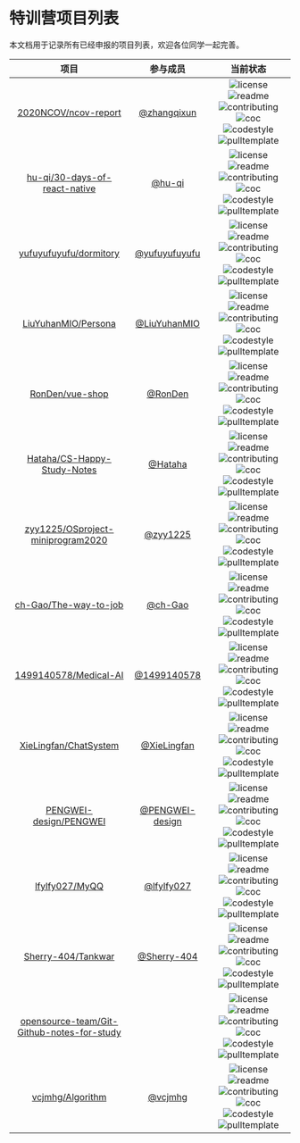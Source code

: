 # 特训营项目列表

本文档用于记录所有已经申报的项目列表，欢迎各位同学一起完善。

| 项目 | 参与成员 | 当前状态 |
|:---:|:---:|:---:|
| [2020NCOV/ncov-report](https://github.com/2020NCOV/ncov-report) | [@zhangqixun](https://github.com/zhangqixun) | ![license](http://github.zhangqx.com/file-checker/github/2020NCOV/ncov-report?path=LICENSE) ![readme](http://github.zhangqx.com/file-checker/github/2020NCOV/ncov-report?path=README.md) ![contributing](http://github.zhangqx.com/file-checker/github/2020NCOV/ncov-report?path=CONTRIBUTING.md) ![coc](http://github.zhangqx.com/file-checker/github/2020NCOV/ncov-report?path=CODE_OF_CONDUCT.md) ![codestyle](http://github.zhangqx.com/file-checker/github/2020NCOV/ncov-report?path=CODE_STYLE.md) ![pulltemplate](http://github.zhangqx.com/file-checker/github/2020NCOV/ncov-report?path=.github/PULL_REQUEST_TEMPLATE.md) |
| [hu-qi/30-days-of-react-native](https://github.com/hu-qi/30-days-of-react-native) | [@hu-qi](https://github.com/hu-qi) | ![license](http://github.zhangqx.com/file-checker/github/hu-qi/30-days-of-react-native?path=LICENSE) ![readme](http://github.zhangqx.com/file-checker/github/hu-qi/30-days-of-react-native?path=README.md) ![contributing](http://github.zhangqx.com/file-checker/github/hu-qi/30-days-of-react-native?path=CONTRIBUTING.md) ![coc](http://github.zhangqx.com/file-checker/github/hu-qi/30-days-of-react-native?path=CODE_OF_CONDUCT.md) ![codestyle](http://github.zhangqx.com/file-checker/github/hu-qi/30-days-of-react-native?path=CODE_STYLE.md) ![pulltemplate](http://github.zhangqx.com/file-checker/github/hu-qi/30-days-of-react-native?path=.github/PULL_REQUEST_TEMPLATE.md) |
| [yufuyufuyufu/dormitory](https://github.com/yufuyufuyufu/dormitory) | [@yufuyufuyufu](https://github.com/yufuyufuyufu) | ![license](http://github.zhangqx.com/file-checker/github/yufuyufuyufu/dormitory?path=LICENSE) ![readme](http://github.zhangqx.com/file-checker/github/yufuyufuyufu/dormitory?path=README.md) ![contributing](http://github.zhangqx.com/file-checker/github/yufuyufuyufu/dormitory?path=CONTRIBUTING.md) ![coc](http://github.zhangqx.com/file-checker/github/yufuyufuyufu/dormitory?path=CODE_OF_CONDUCT.md) ![codestyle](http://github.zhangqx.com/file-checker/github/yufuyufuyufu/dormitory?path=CODE_STYLE.md) ![pulltemplate](http://github.zhangqx.com/file-checker/github/yufuyufuyufu/dormitory?path=.github/PULL_REQUEST_TEMPLATE.md) |
| [LiuYuhanMIO/Persona](https://github.com/LiuYuhanMIO/Persona) | [@LiuYuhanMIO](https://github.com/LiuYuhanMIO) | ![license](http://github.zhangqx.com/file-checker/github/LiuYuhanMIO/Persona?path=LICENSE) ![readme](http://github.zhangqx.com/file-checker/github/LiuYuhanMIO/Persona?path=README.md) ![contributing](http://github.zhangqx.com/file-checker/github/LiuYuhanMIO/Persona?path=CONTRIBUTING.md) ![coc](http://github.zhangqx.com/file-checker/github/LiuYuhanMIO/Persona?path=CODE_OF_CONDUCT.md) ![codestyle](http://github.zhangqx.com/file-checker/github/LiuYuhanMIO/Persona?path=CODE_STYLE.md) ![pulltemplate](http://github.zhangqx.com/file-checker/github/LiuYuhanMIO/Persona?path=.github/PULL_REQUEST_TEMPLATE.md) |
| [RonDen/vue-shop](https://github.com/RonDen/vue-shop) | [@RonDen](https://github.com/RonDen) | ![license](http://github.zhangqx.com/file-checker/github/RonDen/vue-shop?path=LICENSE) ![readme](http://github.zhangqx.com/file-checker/github/RonDen/vue-shop?path=README.md) ![contributing](http://github.zhangqx.com/file-checker/github/RonDen/vue-shop?path=CONTRIBUTING.md) ![coc](http://github.zhangqx.com/file-checker/github/RonDen/vue-shop?path=CODE_OF_CONDUCT.md) ![codestyle](http://github.zhangqx.com/file-checker/github/RonDen/vue-shop?path=CODE_STYLE.md) ![pulltemplate](http://github.zhangqx.com/file-checker/github/RonDen/vue-shop?path=.github/PULL_REQUEST_TEMPLATE.md) |
| [Hataha/CS-Happy-Study-Notes](https://github.com/Hataha/CS-Happy-Study-Notes) | [@Hataha](https://github.com/Hataha) | ![license](http://github.zhangqx.com/file-checker/github/Hataha/CS-Happy-Study-Notes?path=LICENSE) ![readme](http://github.zhangqx.com/file-checker/github/Hataha/CS-Happy-Study-Notes?path=README.md) ![contributing](http://github.zhangqx.com/file-checker/github/Hataha/CS-Happy-Study-Notes?path=CONTRIBUTING.md) ![coc](http://github.zhangqx.com/file-checker/github/Hataha/CS-Happy-Study-Notes?path=CODE_OF_CONDUCT.md) ![codestyle](http://github.zhangqx.com/file-checker/github/Hataha/CS-Happy-Study-Notes?path=CODE_STYLE.md) ![pulltemplate](http://github.zhangqx.com/file-checker/github/Hataha/CS-Happy-Study-Notes?path=.github/PULL_REQUEST_TEMPLATE.md) |
| [zyy1225/OSproject-miniprogram2020](https://github.com/zyy1225/OSproject-miniprogram2020) | [@zyy1225](https://github.com/zyy1225) | ![license](http://github.zhangqx.com/file-checker/github/zyy1225/OSproject-miniprogram2020?path=LICENSE) ![readme](http://github.zhangqx.com/file-checker/github/zyy1225/OSproject-miniprogram2020?path=README.md) ![contributing](http://github.zhangqx.com/file-checker/github/zyy1225/OSproject-miniprogram2020?path=CONTRIBUTING.md) ![coc](http://github.zhangqx.com/file-checker/github/zyy1225/OSproject-miniprogram2020?path=CODE_OF_CONDUCT.md) ![codestyle](http://github.zhangqx.com/file-checker/github/zyy1225/OSproject-miniprogram2020?path=CODE_STYLE.md) ![pulltemplate](http://github.zhangqx.com/file-checker/github/zyy1225/OSproject-miniprogram2020?path=.github/PULL_REQUEST_TEMPLATE.md) |
| [ch-Gao/The-way-to-job](https://github.com/ch-Gao/The-way-to-job) | [@ch-Gao](https://github.com/ch-Gao) | ![license](http://github.zhangqx.com/file-checker/github/ch-Gao/The-way-to-job?path=LICENSE) ![readme](http://github.zhangqx.com/file-checker/github/ch-Gao/The-way-to-job?path=README.md) ![contributing](http://github.zhangqx.com/file-checker/github/ch-Gao/The-way-to-job?path=CONTRIBUTING.md) ![coc](http://github.zhangqx.com/file-checker/github/ch-Gao/The-way-to-job?path=CODE_OF_CONDUCT.md) ![codestyle](http://github.zhangqx.com/file-checker/github/ch-Gao/The-way-to-job?path=CODE_STYLE.md) ![pulltemplate](http://github.zhangqx.com/file-checker/github/ch-Gao/The-way-to-job?path=.github/PULL_REQUEST_TEMPLATE.md) |
| [1499140578/Medical-AI](https://github.com/1499140578/Medical-AI) | [@1499140578](https://github.com/1499140578) | ![license](http://github.zhangqx.com/file-checker/github/1499140578/Medical-AI?path=LICENSE) ![readme](http://github.zhangqx.com/file-checker/github/1499140578/Medical-AI?path=README.md) ![contributing](http://github.zhangqx.com/file-checker/github/1499140578/Medical-AI?path=CONTRIBUTING.md) ![coc](http://github.zhangqx.com/file-checker/github/1499140578/Medical-AI?path=CODE_OF_CONDUCT.md) ![codestyle](http://github.zhangqx.com/file-checker/github/1499140578/Medical-AI?path=CODE_STYLE.md) ![pulltemplate](http://github.zhangqx.com/file-checker/github/1499140578/Medical-AI?path=.github/PULL_REQUEST_TEMPLATE.md) |
| [XieLingfan/ChatSystem](https://github.com/XieLingfan/ChatSystem) | [@XieLingfan](https://github.com/XieLingfan) | ![license](http://github.zhangqx.com/file-checker/github/XieLingfan/ChatSystem?path=LICENSE) ![readme](http://github.zhangqx.com/file-checker/github/XieLingfan/ChatSystem?path=README.md) ![contributing](http://github.zhangqx.com/file-checker/github/XieLingfan/ChatSystem?path=CONTRIBUTING.md) ![coc](http://github.zhangqx.com/file-checker/github/XieLingfan/ChatSystem?path=CODE_OF_CONDUCT.md) ![codestyle](http://github.zhangqx.com/file-checker/github/XieLingfan/ChatSystem?path=CODE_STYLE.md) ![pulltemplate](http://github.zhangqx.com/file-checker/github/XieLingfan/ChatSystem?path=.github/PULL_REQUEST_TEMPLATE.md) |
| [PENGWEI-design/PENGWEI](https://github.com/PENGWEI-design/PENGWEI) | [@PENGWEI-design](https://github.com/PENGWEI-design) | ![license](http://github.zhangqx.com/file-checker/github/PENGWEI-design/PENGWEI?path=LICENSE) ![readme](http://github.zhangqx.com/file-checker/github/PENGWEI-design/PENGWEI?path=README.md) ![contributing](http://github.zhangqx.com/file-checker/github/PENGWEI-design/PENGWEI?path=CONTRIBUTING.md) ![coc](http://github.zhangqx.com/file-checker/github/PENGWEI-design/PENGWEI?path=CODE_OF_CONDUCT.md) ![codestyle](http://github.zhangqx.com/file-checker/github/PENGWEI-design/PENGWEI?path=CODE_STYLE.md) ![pulltemplate](http://github.zhangqx.com/file-checker/github/PENGWEI-design/PENGWEI?path=.github/PULL_REQUEST_TEMPLATE.md) |
| [lfylfy027/MyQQ](https://github.com/lfylfy027/MyQQ) | [@lfylfy027](https://github.com/lfylfy027) | ![license](http://github.zhangqx.com/file-checker/github/lfylfy027/MyQQ?path=LICENSE) ![readme](http://github.zhangqx.com/file-checker/github/lfylfy027/MyQQ?path=README.md) ![contributing](http://github.zhangqx.com/file-checker/github/lfylfy027/MyQQ?path=CONTRIBUTING.md) ![coc](http://github.zhangqx.com/file-checker/github/lfylfy027/MyQQ?path=CODE_OF_CONDUCT.md) ![codestyle](http://github.zhangqx.com/file-checker/github/lfylfy027/MyQQ?path=CODE_STYLE.md) ![pulltemplate](http://github.zhangqx.com/file-checker/github/lfylfy027/MyQQ?path=.github/PULL_REQUEST_TEMPLATE.md) |
| [Sherry-404/Tankwar](https://github.com/Sherry-404/Tankwar) | [@Sherry-404](https://github.com/Sherry-404) | ![license](http://github.zhangqx.com/file-checker/github/Sherry-404/Tankwar?path=LICENSE) ![readme](http://github.zhangqx.com/file-checker/github/Sherry-404/Tankwar?path=README.md) ![contributing](http://github.zhangqx.com/file-checker/github/Sherry-404/Tankwar?path=CONTRIBUTING.md) ![coc](http://github.zhangqx.com/file-checker/github/Sherry-404/Tankwar?path=CODE_OF_CONDUCT.md) ![codestyle](http://github.zhangqx.com/file-checker/github/Sherry-404/Tankwar?path=CODE_STYLE.md) ![pulltemplate](http://github.zhangqx.com/file-checker/github/Sherry-404/Tankwar?path=.github/PULL_REQUEST_TEMPLATE.md) |
| [opensource-team/Git-Github-notes-for-study](https://github.com/opensource-team/Git-Github-notes-for-study) | | ![license](http://github.zhangqx.com/file-checker/github/opensource-team/Git-Github-notes-for-study?path=LICENSE) ![readme](http://github.zhangqx.com/file-checker/github/opensource-team/Git-Github-notes-for-study?path=README.md) ![contributing](http://github.zhangqx.com/file-checker/github/opensource-team/Git-Github-notes-for-study?path=CONTRIBUTING.md) ![coc](http://github.zhangqx.com/file-checker/github/opensource-team/Git-Github-notes-for-study?path=CODE_OF_CONDUCT.md) ![codestyle](http://github.zhangqx.com/file-checker/github/opensource-team/Git-Github-notes-for-study?path=CODE_STYLE.md) ![pulltemplate](http://github.zhangqx.com/file-checker/github/opensource-team/Git-Github-notes-for-study?path=.github/PULL_REQUEST_TEMPLATE.md) |
| [vcjmhg/Algorithm](https://github.com/vcjmhg/Algorithm) | [@vcjmhg](https://github.com/vcjmhg) | ![license](http://github.zhangqx.com/file-checker/github/vcjmhg/Algorithm?path=LICENSE) ![readme](http://github.zhangqx.com/file-checker/github/vcjmhg/Algorithm?path=README.md) ![contributing](http://github.zhangqx.com/file-checker/github/vcjmhg/Algorithm?path=CONTRIBUTING.md) ![coc](http://github.zhangqx.com/file-checker/github/vcjmhg/Algorithm?path=CODE_OF_CONDUCT.md) ![codestyle](http://github.zhangqx.com/file-checker/github/vcjmhg/Algorithm?path=CODE_STYLE.md) ![pulltemplate](http://github.zhangqx.com/file-checker/github/vcjmhg/Algorithm?path=.github/PULL_REQUEST_TEMPLATE.md) |
